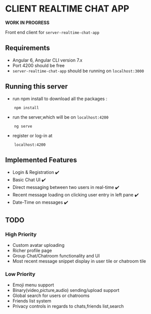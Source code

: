 # CLIENT REALTIME CHAT APP 

**WORK IN PROGRESS**

Front end client for `server-realtime-chat-app`

## Requirements

- Angular 6, Angular CLI version 7.x
- Port 4200 should be free
- `server-realtime-chat-app` should be running on `localhost:3000`

## Running this server

- run npm install to download all the packages :
```
    npm install
```
- run the server,which will be on `localhost:4200`
```
    ng serve
```

- register or log-in at
```
    localhost:4200
```

## Implemented Features
- Login & Registration ✔️ 
- Basic Chat UI ✔️ 
- Direct messaging between two users in real-time ✔️ 
- Recent message loading on clicking user entry in left pane ✔️ 
- Date-Time on messages ✔️ 


## TODO
### High Priority
- Custom avatar uploading
- Richer profile page
- Group Chat/Chatroom functionality and UI
- Most recent message snippet display in user tile or chatroom tile

### Low Priority
- Emoji menu support
- Binary(video,picture,audio) sending/upload support
- Global search for users or chatrooms
- Friends list system
- Privacy controls in regards to chats,friends list,search